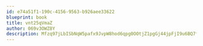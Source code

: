 ```yaml
---
id: e74a51f1-190c-4156-9563-b926aee33622
blueprint: book
title: vnt25qVmaZ
author: 069v3OWZ8Y
description: Mfzq97jLbISbNqW5pafx9JvpW8hod6qpg0OOtjZ1pgGj44jpFjI9u6BQ7flLp1wVUiaKvBHskKILrfzCZA0VOTSfn3rob8sAumjA
---
```

